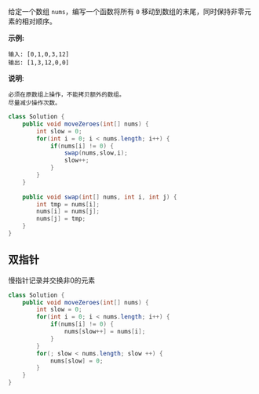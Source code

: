 给定一个数组 `nums`，编写一个函数将所有 `0` 移动到数组的末尾，同时保持非零元素的相对顺序。

**示例:**

```
输入: [0,1,0,3,12]
输出: [1,3,12,0,0]
```

**说明**:

```
必须在原数组上操作，不能拷贝额外的数组。
尽量减少操作次数。
```



```java
class Solution {
    public void moveZeroes(int[] nums) {
        int slow = 0;
        for(int i = 0; i < nums.length; i++) {
            if(nums[i] != 0) {
              	swap(nums,slow,i);
                slow++;
            }
        }
    }
    
    public void swap(int[] nums, int i, int j) {
        int tmp = nums[i];
        nums[i] = nums[j];
        nums[j] = tmp;
    }    
}
```

## 双指针

慢指针记录并交换非0的元素

```java
class Solution {
    public void moveZeroes(int[] nums) {
        int slow = 0;
        for(int i = 0; i < nums.length; i++) {
            if(nums[i] != 0) {
                nums[slow++] = nums[i];
            }
        }
        for(; slow < nums.length; slow ++) {
            nums[slow] = 0;
        }
    }
}
```

